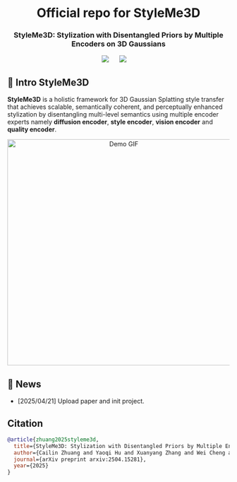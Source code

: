 <div align= "center">
    <h1> Official repo for StyleMe3D</h1>

</div>

<p align="center">
  <h3 align="center"><strong>StyleMe3D: Stylization with Disentangled Priors by Multiple Encoders on 3D Gaussians</strong></h3>


<div align="center">

<a href='https://arxiv.org/abs/2504.15281'><img src='https://img.shields.io/badge/arXiv-xxxx.xxxxx-b31b1b.svg'></a> &nbsp;&nbsp;&nbsp;&nbsp;
<a href='https://styleme3d.github.io/'><img src='https://img.shields.io/badge/Project-Page-Green'></a> &nbsp;&nbsp;&nbsp;&nbsp;

</div>

## 🏃 Intro StyleMe3D

**StyleMe3D** is a holistic framework for 3D Gaussian Splatting style transfer that achieves scalable, semantically coherent, and perceptually enhanced stylization by disentangling multi-level semantics using multiple encoder experts namely **diffusion encoder**, **style encoder**, **vision encoder** and **quality encoder**. 


<p align="center">
    <img src="assets/grid_video.gif" alt="Demo GIF" width="512px" />
</p>

## 🚩 News

- [2025/04/21] Upload paper and init project.



## Citation

```bibtex
@article{zhuang2025styleme3d,
  title={StyleMe3D: Stylization with Disentangled Priors by Multiple Encoders on 3D Gaussians}, 
  author={Cailin Zhuang and Yaoqi Hu and Xuanyang Zhang and Wei Cheng and Jiacheng Bao and Shengqi Liu and Yiying Yang and Xianfang Zeng and Gang Yu and Ming Li},
  journal={arXiv preprint arxiv:2504.15281}, 
  year={2025}
}
```
